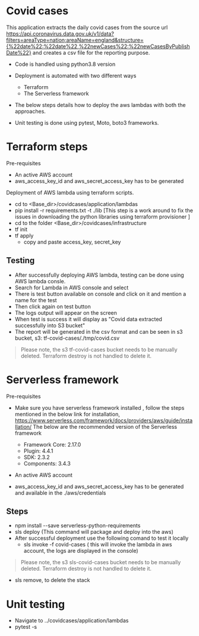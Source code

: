 # Covid cases

This application extracts the daily covid cases from the source url https://api.coronavirus.data.gov.uk/v1/data?filters=areaType=nation;areaName=england&structure={%22date%22:%22date%22,%22newCases%22:%22newCasesByPublishDate%22} and creates a csv file for the reporting purpose.

- Code is handled using python3.8 version
- Deployment is automated with two different ways
  - Terraform
  - The Serverless framework

- The below steps details how to deploy the aws lambdas with both the approaches.

- Unit testing is done using pytest, Moto, boto3 frameworks.

# Terraform steps
Pre-requisites
- An active AWS account
- aws_access_key_id and aws_secret_access_key has to be generated

Deployment of AWS lambda using terraform scripts.
- cd to <Base_dir>/covidcases/application/lambdas
-  pip install -r requirements.txt -t ./lib [This step is a work around to fix the issues in downloading the python libraries using terraform provisioner ]
- cd to the folder <Base_dir>/covidcases/infrastructure
- tf init
- tf apply
	- copy and paste access_key, secret_key

Testing
-
- After successfully deploying AWS lambda, testing can be done using AWS lambda consle.
- Search for Lambda in AWS console and select
- There is test button available on console and click on it and mention a name for the test
- Then click again on test button
- The logs output will appear on the screen
- When test is success it will display as "Covid data extracted successfully into S3 bucket"
- The report will be generated in the csv format and can be seen in s3 bucket, s3: tf-covid-cases/./tmp/covid.csv

>Please note, the s3 tf-covid-cases bucket needs to be manually deleted. Terraform destroy is not handled to delete it.


# Serverless framework

Pre-requisites
- Make sure you have serverless framework installed , follow the steps mentioned in the below link for installation, https://www.serverless.com/framework/docs/providers/aws/guide/installation/
	The below are the recommended version of the Serverless framework
	- Framework Core: 2.17.0
	- Plugin: 4.4.1
	- SDK: 2.3.2
	- Components: 3.4.3
	
-  An active AWS account
- aws_access_key_id and aws_secret_access_key has to be generated and available in the ./aws/credentials

Steps
-
- npm install --save serverless-python-requirements
- sls deploy (This command will package and deploy into the aws)
- After successful deployment use the following comand to test it locally
	- sls invoke -f covid-cases ( this will invoke the lambda in aws account, the logs are displayed in the console)
>Please note, the s3 sls-covid-cases bucket needs to be manually deleted. Terraform destroy is not handled to delete it.

- sls remove, to delete the stack

# Unit testing
- Navigate to ../covidcases/application/lambdas
- pytest -s
